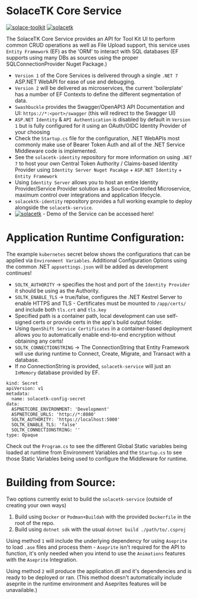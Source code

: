 # SolaceTK Core Service
[![solace-toolkit](https://img.shields.io/badge/Solace-Toolkit%20Home-green)](https://github.com/JRBowman/solace-toolkit)
[![solacetk](https://img.shields.io/badge/SolaceTK-API%20Demo-blue)](https://solacetk-core-dev-bowman-dev.apps.bocp.onbowman.com/swagger)

The SolaceTK Core Service provides an API for Tool Kit UI to perform common CRUD operations as well as File Upload support, this service uses `Entity Framework` (EF) as the 'ORM' to interact with SQL databases (EF supports using many DBs as sources using the proper SQLConnectionProvider Nuget Package.)
- `Version 1` of the Core Services is delivered through a single `.NET 7` ASP.NET WebAPI for ease of use and debugging.
- `Version 2` will be delivered as microservices, the current 'boilerplate' has a number of EF Contexts to define the different segmentation of data.
- `Swashbuckle` provides the Swagger/OpenAPI3 API Documentation and UI: `https://*:<port>/swagger` (this will redirect to the Swagger UI)
- `ASP.NET Identity` & `API Authentication` is disabled by default in `Version 1` but is fully configured for it using an OAuth/OIDC Identity Provider of your choosing
- Check the `Startup.cs` file for the configuration, .NET WebAPIs most commonly make use of Bearer Token Auth and all of the .NET Service Middleware code is implemented.
- See the `solacetk-identity` repository for more information on using `.NET 7` to host your own Central Token Authority / Claims-based Identity Provider using `Identity Server Nuget Pacakge` + `ASP.NET Identity` + `Entity Framework`
- Using `Identity Server` allows you to host an entire Identity Provider/Service Provider solution as a Source-Controlled Microservice, maximum control over integrations and application lifecycle.
- `solacektk-identity` repository provides a full working example to deploy alongside the `solacetk-service`.
- [![solacetk](https://img.shields.io/badge/SolaceTK-API%20Demo-blue)](https://solacetk-core-dev-bowman-dev.apps.bocp.onbowman.com/swagger) - Demo of the Service can be accessed here!

# Application Runtime Configuration:
The example `kubernetes` secret below shows the configurations that can be applied via `Environment Variables`. Additional Configuration Options using the common .NET `appsettings.json` will be added as development continues!
- `SOLTK_AUTHORITY` -> specifies the host and port of the `Identity Provider` it should be using as the Authority.
- `SOLTK_ENABLE_TLS` -> true/false, configures the .NET Kestrel Server to enable HTTPS and TLS - Certificates must be mounted to `/app/certs/` and include both `tls.crt` and `tls.key`
- Specified path is a container path, local development can use self-signed certs or provide certs in the app's build output folder.
- Using `OpenShift Service Certificates` in a container-based deployment allows you to automatically enable end-to-end encryption without obtaining any certs!
- `SOLTK_CONNECTIONSTRING` -> The ConnectionString that Entity Framework will use during runtime to Connect, Create, Migrate, and Transact with a database.
- If *no* ConnectionString is provided, `solacetk-service` will just an `InMemory` database provided by EF.

```
kind: Secret
apiVersion: v1
metadata:
  name: solacetk-config-secret
data:
  ASPNETCORE_ENVIRONMENT: 'Development'
  ASPNETCORE_URLS: 'http://*:8080'
  SOLTK_AUTHORITY: 'https://localhost:5000'
  SOLTK_ENABLE_TLS: 'false'
  SOLTK_CONNECTIONSTRING: ''
type: Opaque
```

Check out the `Program.cs` to see the different Global Static variables being loaded at runtime from Environment Variables and the `Startup.cs` to see those Static Variables being used to configure the Middleware for runtime.

# Building from Source:
Two options currently exist to build the `solacetk-service` (outside of creating your own ways)
1. Build using `Docker` or `Podman+Buildah` with the provided `Dockerfile` in the root of the repo.
2. Build using `dotnet sdk` with the usual `dotnet build ./path/to/.csproj`

Using method `1` will include the underlying dependency for using `Aseprite` to load `.ase` files and process them - `Aseprite` isn't required for the API to function, it's only needed when you intend to use the `Animations` features with the `Aseprite` Integration.

Using method `2` will produce the application.dll and it's dependencies and is ready to be deployed or ran. (This method doesn't automatically include aseprite in the runtime environment and Aseprites features will be unavailable.)
